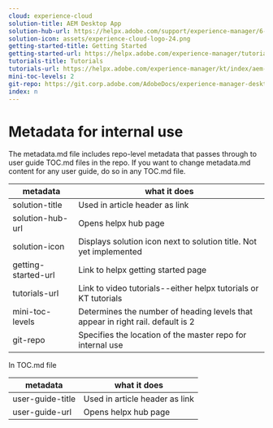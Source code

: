 ```yaml
---
cloud: experience-cloud
solution-title: AEM Desktop App
solution-hub-url: https://helpx.adobe.com/support/experience-manager/6-4.html
solution-icon: assets/experience-cloud-logo-24.png
getting-started-title: Getting Started
getting-started-url: https://helpx.adobe.com/experience-manager/tutorials.html
tutorials-title: Tutorials
tutorials-url: https://helpx.adobe.com/experience-manager/kt/index/aem-6-4-videos.html
mini-toc-levels: 2
git-repo: https://git.corp.adobe.com/AdobeDocs/experience-manager-desktop-app.en
index: n
---
```


# Metadata for internal use

The metadata.md file includes repo-level metadata that passes through to user guide TOC.md files in the repo. If you want to change metadata.md content for any user guide, do so in any TOC.md file.

| metadata | what it does |
|--- |--- |
| solution-title | Used in article header as link |
| solution-hub-url | Opens helpx hub page |
| solution-icon | Displays solution icon next to solution title. Not yet implemented |
| getting-started-url | Link to helpx getting started page |
| tutorials-url | Link to video tutorials--either helpx tutorials or KT tutorials |
| mini-toc-levels | Determines the number of heading levels that appear in right rail. default is 2 |
| git-repo | Specifies the location of the master repo for internal use |

In TOC.md file

| metadata | what it does |
|--- |--- |
| user-guide-title | Used in article header as link |
| user-guide-url | Opens helpx hub page |
